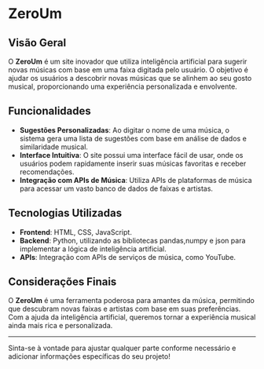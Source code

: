# ZeroUm

## Visão Geral
O **ZeroUm** é um site inovador que utiliza inteligência artificial para sugerir novas músicas com base em uma faixa digitada pelo usuário. O objetivo é ajudar os usuários a descobrir novas músicas que se alinhem ao seu gosto musical, proporcionando uma experiência personalizada e envolvente.

## Funcionalidades

- **Sugestões Personalizadas**: Ao digitar o nome de uma música, o sistema gera uma lista de sugestões com base em análise de dados e similaridade musical.
- **Interface Intuitiva**: O site possui uma interface fácil de usar, onde os usuários podem rapidamente inserir suas músicas favoritas e receber recomendações.
- **Integração com APIs de Música**: Utiliza APIs de plataformas de música para acessar um vasto banco de dados de faixas e artistas.


## Tecnologias Utilizadas

- **Frontend**: HTML, CSS, JavaScript.
- **Backend**: Python, utilizando as bibliotecas pandas,numpy e json para implementar a lógica de inteligência artificial.
- **APIs**: Integração com APIs de serviços de música, como YouTube.




## Considerações Finais
O **ZeroUm** é uma ferramenta poderosa para amantes da música, permitindo que descubram novas faixas e artistas com base em suas preferências. Com a ajuda da inteligência artificial, queremos tornar a experiência musical ainda mais rica e personalizada.

---

Sinta-se à vontade para ajustar qualquer parte conforme necessário e adicionar informações específicas do seu projeto!
